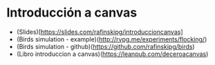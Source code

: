 # Introducción a canvas

- (Slides)[https://slides.com/rafinskipg/introduccioncanvas]
- (Birds simulation - example)(http://rvpg.me/experiments/flocking/)
- (Birds simulation - github)(https://github.com/rafinskipg/birds)
- (Libro introduccion a canvas)(https://leanpub.com/deceroacanvas)